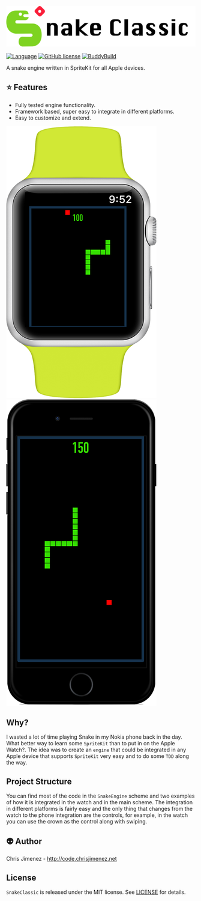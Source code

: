 ![Banner](/Art/banner.png)

[![Language](https://img.shields.io/badge/language-Swift%203.1-orange.svg)](https://swift.org) [![GitHub license](https://img.shields.io/badge/license-MIT-blue.svg)](https://raw.githubusercontent.com/PiXeL16/SnakeClassic/master/LICENSE) [![BuddyBuild](https://dashboard.buddybuild.com/api/statusImage?appID=59a13a90553af700016dfb4f&branch=master&build=latest)](https://dashboard.buddybuild.com/apps/59a13a90553af700016dfb4f/build/latest?branch=master)

A snake engine written in SpriteKit for all Apple devices.

:star: Features
---
* Fully tested engine functionality.
* Framework based, super easy to integrate in different platforms.
* Easy to customize and extend.

![Banner](/Art/SnakeWatch.png) 
![Banner](/Art/SnakeIphone.png)

## Why?
I wasted a lot of time playing Snake in my Nokia phone back in the day. What better way to learn some `SpriteKit` than to put in on the Apple Watch?. The idea was to create an `engine` that could be integrated in any Apple device that supports `SpriteKit` very easy and to do some `TDD` along the way.

## Project Structure
You can find most of the code in the `SnakeEngine` scheme and two examples of how it is integrated in the watch and in the main scheme. The integration in different platforms is fairly easy and the only thing that changes from the watch to the phone integration are the controls, for example, in the watch you can use the crown as the control along with swiping.

:alien: Author
------
Chris Jimenez - http://code.chrisjimenez.net

## License
`SnakeClassic` is released under the MIT license. See [LICENSE](https://github.com/pixel16/SnakeClassic/blob/master/LICENSE) for details.
